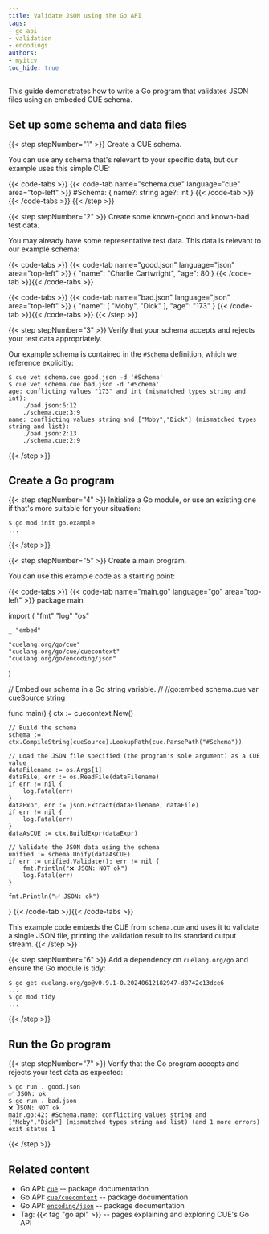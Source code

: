 ```yaml
---
title: Validate JSON using the Go API
tags:
- go api
- validation
- encodings
authors:
- myitcv
toc_hide: true
---
```


This guide demonstrates how to write a Go program that validates JSON files
using an embeded CUE schema.

## Set up some schema and data files

{{< step stepNumber="1" >}}
Create a CUE schema.

You can use any schema that's relevant to your specific data, but our example uses this simple CUE:

{{< code-tabs >}}
{{< code-tab name="schema.cue" language="cue" area="top-left" >}}
#Schema: {
	name?: string
	age?:  int
}
{{< /code-tab >}}{{< /code-tabs >}}
{{< /step >}}


{{< step stepNumber="2" >}}
Create some known-good and known-bad test data.

You may already have some representative test data. This data is relevant to our example schema:

{{< code-tabs >}}
{{< code-tab name="good.json" language="json" area="top-left" >}}
{
    "name": "Charlie Cartwright",
    "age": 80
}
{{< /code-tab >}}{{< /code-tabs >}}

{{< code-tabs >}}
{{< code-tab name="bad.json" language="json" area="top-left" >}}
{
    "name": [
        "Moby",
        "Dick"
    ],
    "age": "173"
}
{{< /code-tab >}}{{< /code-tabs >}}
{{< /step >}}

{{< step stepNumber="3" >}}
Verify that your schema accepts and rejects your test data appropriately.

Our example schema is contained in the `#Schema` definition, which we reference explicitly:

```text { title="TERMINAL" codeToCopy="Y3VlIHZldCBzY2hlbWEuY3VlIGdvb2QuanNvbiAtZCAnI1NjaGVtYScKY3VlIHZldCBzY2hlbWEuY3VlIGJhZC5qc29uIC1kICcjU2NoZW1hJw==" }
$ cue vet schema.cue good.json -d '#Schema'
$ cue vet schema.cue bad.json -d '#Schema'
age: conflicting values "173" and int (mismatched types string and int):
    ./bad.json:6:12
    ./schema.cue:3:9
name: conflicting values string and ["Moby","Dick"] (mismatched types string and list):
    ./bad.json:2:13
    ./schema.cue:2:9
```
{{< /step >}}

## Create a Go program

{{< step stepNumber="4" >}}
Initialize a Go module, or use an existing one if that's more suitable for your situation:

```text { title="TERMINAL" codeToCopy="Z28gbW9kIGluaXQgZ28uZXhhbXBsZQ==" }
$ go mod init go.example
...
```
{{< /step >}}

{{< step stepNumber="5" >}}
Create a main program.

You can use this example code as a starting point:

{{< code-tabs >}}
{{< code-tab name="main.go" language="go" area="top-left" >}}
package main

import (
	"fmt"
	"log"
	"os"

	_ "embed"

	"cuelang.org/go/cue"
	"cuelang.org/go/cue/cuecontext"
	"cuelang.org/go/encoding/json"
)

// Embed our schema in a Go string variable.
//
//go:embed schema.cue
var cueSource string

func main() {
	ctx := cuecontext.New()

	// Build the schema
	schema := ctx.CompileString(cueSource).LookupPath(cue.ParsePath("#Schema"))

	// Load the JSON file specified (the program's sole argument) as a CUE value
	dataFilename := os.Args[1]
	dataFile, err := os.ReadFile(dataFilename)
	if err != nil {
		log.Fatal(err)
	}
	dataExpr, err := json.Extract(dataFilename, dataFile)
	if err != nil {
		log.Fatal(err)
	}
	dataAsCUE := ctx.BuildExpr(dataExpr)

	// Validate the JSON data using the schema
	unified := schema.Unify(dataAsCUE)
	if err := unified.Validate(); err != nil {
		fmt.Println("❌ JSON: NOT ok")
		log.Fatal(err)
	}

	fmt.Println("✅ JSON: ok")
}
{{< /code-tab >}}{{< /code-tabs >}}

This example code embeds the CUE from `schema.cue` and uses it to validate a
single JSON file, printing the validation result to its standard output stream.
{{< /step >}}

{{< step stepNumber="6" >}}
Add a dependency on `cuelang.org/go` and ensure the Go module is tidy:
```text { title="TERMINAL" codeToCopy="Z28gZ2V0IGN1ZWxhbmcub3JnL2dvQHYwLjkuMS0wLjIwMjQwNjEyMTgyOTQ3LWQ4NzQyYzEzZGNlNgpnbyBtb2QgdGlkeQ==" }
$ go get cuelang.org/go@v0.9.1-0.20240612182947-d8742c13dce6
...
$ go mod tidy
...
```
{{< /step >}}

## Run the Go program

{{< step stepNumber="7" >}}
Verify that the Go program accepts and rejects your test data as expected:

```text { title="TERMINAL" codeToCopy="Z28gcnVuIC4gZ29vZC5qc29uCmdvIHJ1biAuIGJhZC5qc29u" }
$ go run . good.json
✅ JSON: ok
$ go run . bad.json
❌ JSON: NOT ok
main.go:42: #Schema.name: conflicting values string and ["Moby","Dick"] (mismatched types string and list) (and 1 more errors)
exit status 1
```
{{< /step >}}

## Related content

- Go API: [`cue`](https://pkg.go.dev/cuelang.org/go/cue#section-documentation) -- package documentation
- Go API: [`cue/cuecontext`](https://pkg.go.dev/cuelang.org/go/cue/cuecontext#section-documentation) -- package documentation
- Go API: [`encoding/json`](https://pkg.go.dev/cuelang.org/go/encoding/json#section-documentation) -- package documentation
- Tag: {{< tag "go api" >}} -- pages explaining and exploring CUE's Go API
